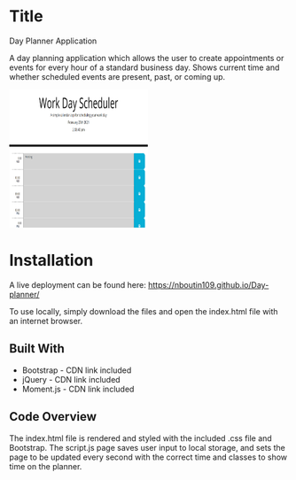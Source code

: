 # Title
<p>Day Planner Application</p>
<p>A day planning application which allows the user to create appointments or events for every hour of a standard business day. Shows current time and whether scheduled events are present, past, or coming up.</p>
<a href="https://nboutin109.github.io/Day-planner/"><img src="Planner.PNG" height="250px" width="250px"/></a>
 

# Installation
<p>A live deployment can be found here: <a href="https://nboutin109.github.io/Day-planner/">https://nboutin109.github.io/Day-planner/</a></p>
<p>To use locally, simply download the files and open the index.html file with an internet browser.</p>

## Built With
<ul>
<li>Bootstrap - CDN link included</li>
<li>jQuery - CDN link included</li>
<li>Moment.js - CDN link included</li>
</ul>

## Code Overview
 <p>The index.html file is rendered and styled with the included .css file and Bootstrap. The script.js page saves user input to local storage, and sets the page to be updated every second with the correct time and classes to show time on the planner.</p>
